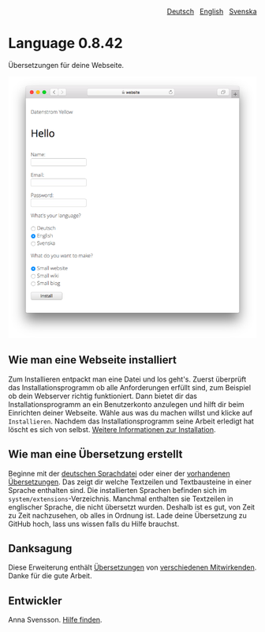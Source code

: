 <p align="right"><a href="README-de.md">Deutsch</a> &nbsp; <a href="README.md">English</a> &nbsp; <a href="README-sv.md">Svenska</a></p>

# Language 0.8.42

Übersetzungen für deine Webseite.

<p align="center"><img src="language-screenshot.png?raw=true" alt="Bildschirmfoto"></p>

## Wie man eine Webseite installiert

Zum Installieren entpackt man eine Datei und los geht's. Zuerst überprüft das Installationsprogramm ob alle Anforderungen erfüllt sind, zum Beispiel ob dein Webserver richtig funktioniert. Dann bietet dir das Installationsprogramm an ein Benutzerkonto anzulegen und hilft dir beim Einrichten deiner Webseite. Wähle aus was du machen willst und klicke auf `Installieren`. Nachdem das Installationsprogramm seine Arbeit erledigt hat löscht es sich von selbst. [Weitere Informationen zur Installation](https://datenstrom.se/de/yellow/help/how-to-get-started).

## Wie man eine Übersetzung erstellt 

Beginne mit der [deutschen Sprachdatei](https://github.com/annaesvensson/yellow-language/blob/main/translations/german/german.php) oder einer der [vorhandenen Übersetzungen](https://github.com/annaesvensson/yellow-language/tree/main/translations). Das zeigt dir welche Textzeilen und Textbausteine in einer Sprache enthalten sind. Die installierten Sprachen befinden sich im `system/extensions`-Verzeichnis. Manchmal enthalten sie Textzeilen in englischer Sprache, die nicht übersetzt wurden. Deshalb ist es gut, von Zeit zu Zeit nachzusehen, ob alles in Ordnung ist. Lade deine Übersetzung zu GitHub hoch, lass uns wissen falls du Hilfe brauchst.

## Danksagung

Diese Erweiterung enthält [Übersetzungen](https://github.com/annaesvensson/yellow-language/tree/main/translations) von [verschiedenen Mitwirkenden](https://github.com/annaesvensson/yellow-language/graphs/contributors). Danke für die gute Arbeit.

## Entwickler

Anna Svensson. [Hilfe finden](https://datenstrom.se/de/yellow/help/).
